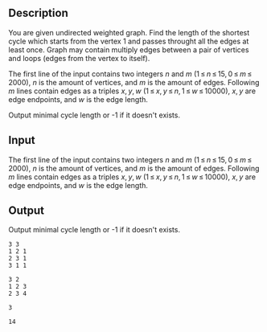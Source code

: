 ## Description

<div><p>You are given undirected weighted graph. Find the length of the shortest cycle which starts from the vertex 1 and passes throught all the edges at least once. Graph may contain multiply edges between a pair of vertices and loops (edges from the vertex to itself).</p></div><div class="input-specification"><p>The first line of the input contains two integers <span class="tex-span"><i>n</i></span> and <span class="tex-span"><i>m</i></span> (<span class="tex-span">1 ≤ <i>n</i> ≤ 15, 0 ≤ <i>m</i> ≤ 2000</span>), <span class="tex-span"><i>n</i></span> is the amount of vertices, and <span class="tex-span"><i>m</i></span> is the amount of edges. Following <span class="tex-span"><i>m</i></span> lines contain edges as a triples <span class="tex-span"><i>x</i>, <i>y</i>, <i>w</i></span> (<span class="tex-span">1 ≤ <i>x</i>, <i>y</i> ≤ <i>n</i>, 1 ≤ <i>w</i> ≤ 10000</span>), <span class="tex-span"><i>x</i>, <i>y</i></span> are edge endpoints, and <span class="tex-span"><i>w</i></span> is the edge length.</p></div><div class="output-specification"><p>Output minimal cycle length or <span class="tex-font-style-tt">-1</span> if it doesn't exists.</p></div>

## Input

<p>The first line of the input contains two integers <span class="tex-span"><i>n</i></span> and <span class="tex-span"><i>m</i></span> (<span class="tex-span">1 ≤ <i>n</i> ≤ 15, 0 ≤ <i>m</i> ≤ 2000</span>), <span class="tex-span"><i>n</i></span> is the amount of vertices, and <span class="tex-span"><i>m</i></span> is the amount of edges. Following <span class="tex-span"><i>m</i></span> lines contain edges as a triples <span class="tex-span"><i>x</i>, <i>y</i>, <i>w</i></span> (<span class="tex-span">1 ≤ <i>x</i>, <i>y</i> ≤ <i>n</i>, 1 ≤ <i>w</i> ≤ 10000</span>), <span class="tex-span"><i>x</i>, <i>y</i></span> are edge endpoints, and <span class="tex-span"><i>w</i></span> is the edge length.</p>

## Output

<p>Output minimal cycle length or <span class="tex-font-style-tt">-1</span> if it doesn't exists.</p>





```input1
3 3
1 2 1
2 3 1
3 1 1

```




```input2
3 2
1 2 3
2 3 4

```




```output1
3

```




```output2
14

```


